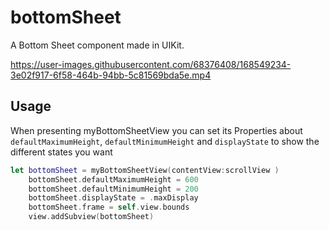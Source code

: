 # bottomSheet
A Bottom Sheet component made in UIKit.

https://user-images.githubusercontent.com/68376408/168549234-3e02f917-6f58-464b-94bb-5c81569bda5e.mp4

## Usage

When presenting myBottomSheetView you can set its Properties about `defaultMaximumHeight`, `defaultMinimumHeight` and `displayState` to show the different states you want

```swift
let bottomSheet = myBottomSheetView(contentView:scrollView )
    bottomSheet.defaultMaximumHeight = 600
    bottomSheet.defaultMinimumHeight = 200
    bottomSheet.displayState = .maxDisplay
    bottomSheet.frame = self.view.bounds
    view.addSubview(bottomSheet)
    
```
